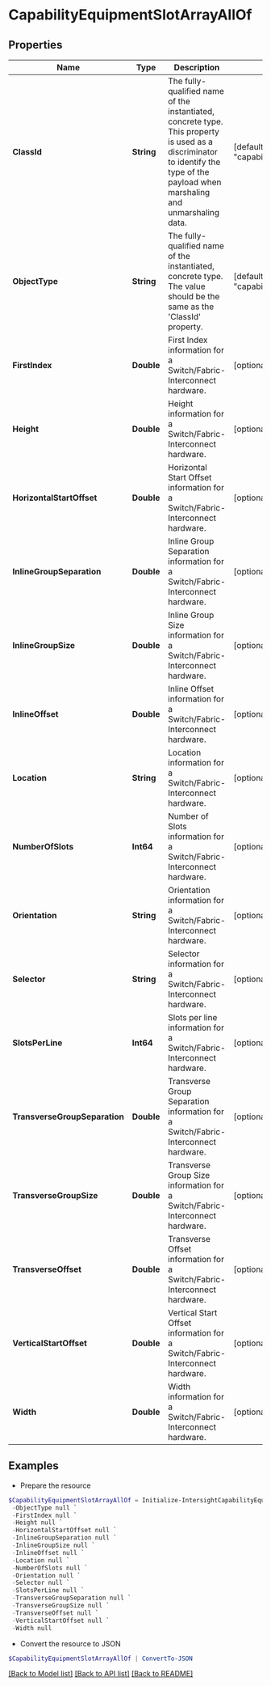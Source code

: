 # CapabilityEquipmentSlotArrayAllOf
## Properties

Name | Type | Description | Notes
------------ | ------------- | ------------- | -------------
**ClassId** | **String** | The fully-qualified name of the instantiated, concrete type. This property is used as a discriminator to identify the type of the payload when marshaling and unmarshaling data. | [default to "capability.EquipmentSlotArray"]
**ObjectType** | **String** | The fully-qualified name of the instantiated, concrete type. The value should be the same as the &#39;ClassId&#39; property. | [default to "capability.EquipmentSlotArray"]
**FirstIndex** | **Double** | First Index information for a Switch/Fabric-Interconnect hardware. | [optional] 
**Height** | **Double** | Height information for a Switch/Fabric-Interconnect hardware. | [optional] 
**HorizontalStartOffset** | **Double** | Horizontal Start Offset information for a Switch/Fabric-Interconnect hardware. | [optional] 
**InlineGroupSeparation** | **Double** | Inline Group Separation information for a Switch/Fabric-Interconnect hardware. | [optional] 
**InlineGroupSize** | **Double** | Inline Group Size information for a Switch/Fabric-Interconnect hardware. | [optional] 
**InlineOffset** | **Double** | Inline Offset information for a Switch/Fabric-Interconnect hardware. | [optional] 
**Location** | **String** | Location information for a Switch/Fabric-Interconnect hardware. | [optional] 
**NumberOfSlots** | **Int64** | Number of Slots information for a Switch/Fabric-Interconnect hardware. | [optional] 
**Orientation** | **String** | Orientation information for a Switch/Fabric-Interconnect hardware. | [optional] 
**Selector** | **String** | Selector information for a Switch/Fabric-Interconnect hardware. | [optional] 
**SlotsPerLine** | **Int64** | Slots per line information for a Switch/Fabric-Interconnect hardware. | [optional] 
**TransverseGroupSeparation** | **Double** | Transverse Group Separation information for a Switch/Fabric-Interconnect hardware. | [optional] 
**TransverseGroupSize** | **Double** | Transverse Group Size information for a Switch/Fabric-Interconnect hardware. | [optional] 
**TransverseOffset** | **Double** | Transverse Offset information for a Switch/Fabric-Interconnect hardware. | [optional] 
**VerticalStartOffset** | **Double** | Vertical Start Offset information for a Switch/Fabric-Interconnect hardware. | [optional] 
**Width** | **Double** | Width information for a Switch/Fabric-Interconnect hardware. | [optional] 

## Examples

- Prepare the resource
```powershell
$CapabilityEquipmentSlotArrayAllOf = Initialize-IntersightCapabilityEquipmentSlotArrayAllOf  -ClassId null `
 -ObjectType null `
 -FirstIndex null `
 -Height null `
 -HorizontalStartOffset null `
 -InlineGroupSeparation null `
 -InlineGroupSize null `
 -InlineOffset null `
 -Location null `
 -NumberOfSlots null `
 -Orientation null `
 -Selector null `
 -SlotsPerLine null `
 -TransverseGroupSeparation null `
 -TransverseGroupSize null `
 -TransverseOffset null `
 -VerticalStartOffset null `
 -Width null
```

- Convert the resource to JSON
```powershell
$CapabilityEquipmentSlotArrayAllOf | ConvertTo-JSON
```

[[Back to Model list]](../README.md#documentation-for-models) [[Back to API list]](../README.md#documentation-for-api-endpoints) [[Back to README]](../README.md)


